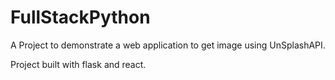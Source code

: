 # FullStackPython

A Project to demonstrate a web application to get image using UnSplashAPI.

Project built with flask and react.
